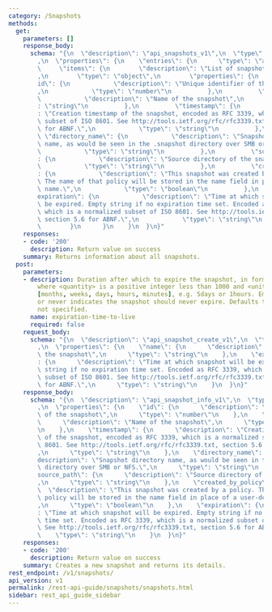 ```yaml
---
category: /Snapshots
methods:
  get:
    parameters: []
    response_body:
      schema: "{\n  \"description\": \"api_snapshots_v1\",\n  \"type\": \"object\"\
        ,\n  \"properties\": {\n    \"entries\": {\n      \"type\": \"array\",\n \
        \     \"items\": {\n        \"description\": \"List of snapshot information\"\
        ,\n        \"type\": \"object\",\n        \"properties\": {\n          \"\
        id\": {\n            \"description\": \"Unique identifier of the snapshot\"\
        ,\n            \"type\": \"number\"\n          },\n          \"name\": {\n\
        \            \"description\": \"Name of the snapshot\",\n            \"type\"\
        : \"string\"\n          },\n          \"timestamp\": {\n            \"description\"\
        : \"Creation timestamp of the snapshot, encoded as RFC 3339, which is a normalized\
        \ subset of ISO 8601. See http://tools.ietf.org/rfc/rfc3339.txt, section 5.6\
        \ for ABNF.\",\n            \"type\": \"string\"\n          },\n         \
        \ \"directory_name\": {\n            \"description\": \"Snapshot directory\
        \ name, as would be seen in the .snapshot directory over SMB or NFS.\",\n\
        \            \"type\": \"string\"\n          },\n          \"source_path\"\
        : {\n            \"description\": \"Source directory of the snapshot\",\n\
        \            \"type\": \"string\"\n          },\n          \"created_by_policy\"\
        : {\n            \"description\": \"This snapshot was created by a policy.\
        \ The name of that policy will be stored in the name field in place of a user-defined\
        \ name.\",\n            \"type\": \"boolean\"\n          },\n          \"\
        expiration\": {\n            \"description\": \"Time at which snapshot will\
        \ be expired. Empty string if no expiration time set. Encoded as RFC 3339,\
        \ which is a normalized subset of ISO 8601. See http://tools.ietf.org/rfc/rfc3339.txt,\
        \ section 5.6 for ABNF.\",\n            \"type\": \"string\"\n          }\n\
        \        }\n      }\n    }\n  }\n}"
    responses:
    - code: '200'
      description: Return value on success
    summary: Returns information about all snapshots.
  post:
    parameters:
    - description: Duration after which to expire the snapshot, in format <quantity><units>,
        where <quantity> is a positive integer less than 1000 and <units> is one of
        [months, weeks, days, hours, minutes], e.g. 5days or 1hours. Empty string
        or never indicates the snapshot should never expire. Defaults to never if
        not specified.
      name: expiration-time-to-live
      required: false
    request_body:
      schema: "{\n  \"description\": \"api_snapshot_create_v1\",\n  \"type\": \"object\"\
        ,\n  \"properties\": {\n    \"name\": {\n      \"description\": \"Name of\
        \ the snapshot\",\n      \"type\": \"string\"\n    },\n    \"expiration\"\
        : {\n      \"description\": \"Time at which snapshot will be expired. Empty\
        \ string if no expiration time set. Encoded as RFC 3339, which is a normalized\
        \ subset of ISO 8601. See http://tools.ietf.org/rfc/rfc3339.txt, section 5.6\
        \ for ABNF.\",\n      \"type\": \"string\"\n    }\n  }\n}"
    response_body:
      schema: "{\n  \"description\": \"api_snapshot_info_v1\",\n  \"type\": \"object\"\
        ,\n  \"properties\": {\n    \"id\": {\n      \"description\": \"Unique identifier\
        \ of the snapshot\",\n      \"type\": \"number\"\n    },\n    \"name\": {\n\
        \      \"description\": \"Name of the snapshot\",\n      \"type\": \"string\"\
        \n    },\n    \"timestamp\": {\n      \"description\": \"Creation timestamp\
        \ of the snapshot, encoded as RFC 3339, which is a normalized subset of ISO\
        \ 8601. See http://tools.ietf.org/rfc/rfc3339.txt, section 5.6 for ABNF.\"\
        ,\n      \"type\": \"string\"\n    },\n    \"directory_name\": {\n      \"\
        description\": \"Snapshot directory name, as would be seen in the .snapshot\
        \ directory over SMB or NFS.\",\n      \"type\": \"string\"\n    },\n    \"\
        source_path\": {\n      \"description\": \"Source directory of the snapshot\"\
        ,\n      \"type\": \"string\"\n    },\n    \"created_by_policy\": {\n    \
        \  \"description\": \"This snapshot was created by a policy. The name of that\
        \ policy will be stored in the name field in place of a user-defined name.\"\
        ,\n      \"type\": \"boolean\"\n    },\n    \"expiration\": {\n      \"description\"\
        : \"Time at which snapshot will be expired. Empty string if no expiration\
        \ time set. Encoded as RFC 3339, which is a normalized subset of ISO 8601.\
        \ See http://tools.ietf.org/rfc/rfc3339.txt, section 5.6 for ABNF.\",\n  \
        \    \"type\": \"string\"\n    }\n  }\n}"
    responses:
    - code: '200'
      description: Return value on success
    summary: Creates a new snapshot and returns its details.
rest_endpoint: /v1/snapshots/
api_version: v1
permalink: /rest-api-guide/snapshots/snapshots.html
sidebar: rest_api_guide_sidebar
---
```

